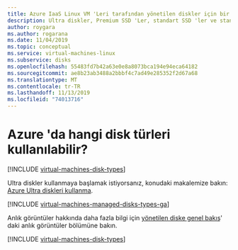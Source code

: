 ```yaml
---
title: Azure IaaS Linux VM 'Leri tarafından yönetilen diskler için bir disk türü seçin
description: Ultra diskler, Premium SSD 'Ler, standart SSD 'ler ve standart HDD 'Ler dahil olmak üzere Linux sanal makineleri için kullanılabilir Azure disk türleri hakkında bilgi edinin.
author: roygara
ms.author: rogarana
ms.date: 11/04/2019
ms.topic: conceptual
ms.service: virtual-machines-linux
ms.subservice: disks
ms.openlocfilehash: 55483fd7b42a63e0e8a8073bca194e94eca64182
ms.sourcegitcommit: ae8b23ab3488a2bbbf4c7ad49e285352f2d67a68
ms.translationtype: MT
ms.contentlocale: tr-TR
ms.lasthandoff: 11/13/2019
ms.locfileid: "74013716"
---
```

# <a name="what-disk-types-are-available-in-azure"></a>Azure 'da hangi disk türleri kullanılabilir?
[!INCLUDE [virtual-machines-disk-types](../../../includes/virtual-machines-managed-disks-types-overview.md)]

Ultra diskler kullanmaya başlamak istiyorsanız, konudaki makalemize bakın: [Azure Ultra diskleri kullanma](disks-enable-ultra-ssd.md).

[!INCLUDE [virtual-machines-managed-disks-types-ga](../../../includes/virtual-machines-managed-disks-types-ga.md)]

Anlık görüntüler hakkında daha fazla bilgi için [yönetilen diske genel bakış](managed-disks-overview.md)' daki anlık görüntüler bölümüne bakın.

[!INCLUDE [virtual-machines-disk-types](../../../includes/virtual-machines-managed-disks-types-billing-and-fees.md)]